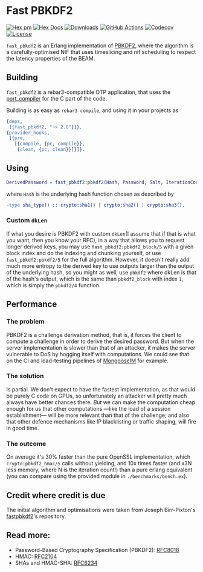 # Fast PBKDF2

[![Hex pm](https://img.shields.io/hexpm/v/fast_pbkdf2.svg)](https://hex.pm/packages/fast_pbkdf2)
[![Hex Docs](https://img.shields.io/badge/hex-docs-lightgreen.svg)](https://hexdocs.pm/fast_pbkdf2/)
[![Downloads](https://img.shields.io/hexpm/dt/fast_pbkdf2.svg)](https://hex.pm/packages/fast_pbkdf2)
[![GitHub Actions](https://github.com/esl/fast_pbkdf2/workflows/ci/badge.svg?branch=main)](https://github.com/esl/fast_pbkdf2/actions?query=workflow%3Aci+branch%3Amain)
[![Codecov](https://codecov.io/gh/esl/fast_pbkdf2/branch/main/graph/badge.svg)](https://codecov.io/gh/esl/fast_pbkdf2)
[![License](https://img.shields.io/hexpm/l/fast_pbkdf2.svg)](https://github.com/esl/fast_pbkdf2/blob/main/LICENSE)

`fast_pbkdf2` is an Erlang implementation of [PBKDF2][PBKDF2], where the algorithm is a carefully-optimised NIF that uses timeslicing and nif scheduling to respect the latency properties of the BEAM.

## Building
`fast_pbkdf2` is a rebar3-compatible OTP application, that uses the [port_compiler](https://github.com/blt/port_compiler) for the C part of the code.

Building is as easy as `rebar3 compile`, and using it in your projects as
```erlang
{deps,
 [{fast_pbkdf2, "~> 2.0"}]}.
{provider_hooks,
 [{pre,
   [{compile, {pc, compile}},
    {clean, {pc, clean}}]}]}.
```

## Using

```erlang
DerivedPassword = fast_pbkdf2:pbkdf2(Hash, Password, Salt, IterationCount)
```
where `Hash` is the underlying hash function chosen as described by
```erlang
-type sha_type() :: crypto:sha1() | crypto:sha2() | crypto:sha3().
```

### Custom `dkLen`
If what you desire is PBKDF2 with custom `dkLen`(I assume that if that is what you want, then you know your RFC), in a way that allows you to request longer derived keys, you may use `fast_pbkdf2:pbkdf2_block/5` with a given block index and do the indexing and chunking yourself, or use `fast_pbkdf2:pbkdf2/5` for the full algorithm. However, it doesn't really add much more entropy to the derived key to use outputs larger than the output of the underlying hash, so you might as well, use `pbkdf2` where dkLen is that of the hash's output, which is the same than `pbkdf2_block` with index `1`, which is simply the `pbkdf2/4` function.

## Performance

### The problem
PBKDF2 is a challenge derivation method, that is, it forces the client to compute a challenge in order to derive the desired password. But when the server implementation is slower than that of an attacker, it makes the server vulnerable to DoS by hogging itself with computations. We could see that on the CI and load-testing pipelines of [MongooseIM][MIM] for example.

### The solution
Is partial. We don't expect to have the fastest implementation, as that would be purely C code on GPUs, so unfortunately an attacker will pretty much always have better chances there. _But_ we can make the computation cheap enough for us that other computations —like the load of a session establishment— will be more relevant than that of the challenge; and also that other defence mechanisms like IP blacklisting or traffic shaping, will fire in good time.

### The outcome
On average it's 30% faster than the pure OpenSSL implementation, which `crypto:pbkdf2_hmac/5` calls without yielding, and 10x times faster (and x3N less memory, where N is the iteration count!) than a pure erlang equivalent (you can compare using the provided module in `./benchmarks/bench.ex`).

## Credit where credit is due
The initial algorithm and optimisations were taken from Joseph Birr-Pixton's
[fastpbkdf2](https://github.com/ctz/fastpbkdf2)'s repository.

## Read more:
* Password-Based Cryptography Specification (PBKDF2): [RFC8018](https://tools.ietf.org/html/rfc8018#section-5.2)
* HMAC: [RFC2104](https://datatracker.ietf.org/doc/html/rfc2104)
* SHAs and HMAC-SHA: [RFC6234](https://datatracker.ietf.org/doc/html/rfc6234)

[MIM]: https://github.com/esl/MongooseIM
[PBKDF2]: https://tools.ietf.org/html/rfc8018#section-5.2
